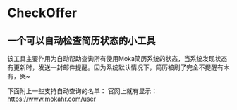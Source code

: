 # CheckOffer
## 一个可以自动检查简历状态的小工具
该工具主要作用为自动帮助查询所有使用Moka简历系统的状态，当系统发现状态有更新时，发送一封邮件提醒。因为系统默认情况下，简历被刷了完全不提醒有木有，哭~

下面附上一些支持自动查询的名单：
官网上就有显示：https://www.mokahr.com/user
